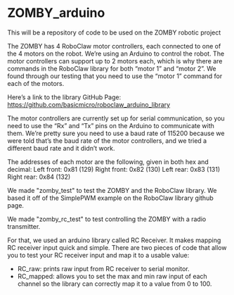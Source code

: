 # ZOMBY_arduino
This will be a repository of code to be used on the ZOMBY robotic project

The ZOMBY has 4 RoboClaw motor controllers, each connected to one of the 4 motors on the robot. We’re using an Arduino to control the robot. The motor controllers can support up to 2 motors each, which is why there are commands in the RoboClaw library for both “motor 1” and “motor 2”. We found through our testing that you need to use the “motor 1” command for each of the motors.

Here’s a link to the library GitHub Page:
https://github.com/basicmicro/roboclaw_arduino_library 

The motor controllers are currently set up for serial communication, so you need to use the “Rx” and “Tx” pins on the Arduino to communicate with them. We’re pretty sure you need to use a baud rate of 115200 because we were told that’s the baud rate of the motor controllers, and we tried a different baud rate and it didn’t work.

The addresses of each motor are the following, given in both hex and decimal:
Left front: 0x81 (129)
Right front: 0x82 (130)
Left rear: 0x83 (131)
Right rear: 0x84 (132)

We made "zomby_test" to test the ZOMBY and the RoboClaw library. We based it off of the SimplePWM example on the RoboClaw library github page.

We made "zomby_rc_test" to test controlling the ZOMBY with a radio transmitter.

For that, we used an arduino library called RC Receiver. It makes mapping RC receiver input quick and simple. There are two pieces of code that allow you to test your RC receiver input and map it to a usable value:
- RC_raw: prints raw input from RC receiver to serial monitor. 
- RC_mapped: allows you to set the max and min raw input of each channel so the library can correctly map it to a value from 0 to 100.
